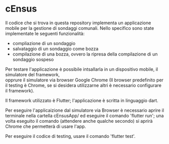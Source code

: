 # cEnsus

Il codice che si trova in questa repository implementa un applicazione mobile per la gestione di sondaggi comunali.
Nello specifico sono state implementate le seguenti funzionalità:
- compliazione di un sondaggio
- salvataggio di un sondaggio come bozza
- compilazione di una bozza, ovvero la ripresa della compilazione di un sondaggio sospeso

Per testare l'applicazione è possibile intsallarla in un dispositivo mobile, il simulatore del framework,  
opprure il simulatore via browser Google Chrome (Il browser predefinito per il testing è Chrome, se si desidera utilizzarne altri è necessario configurare il framework).

Il framework utilizzato è Flutter; l'applicazione è scritta in linguaggio dart.

Per eseguire l'applicaizione dal simulatore via Browser è necessario aprire il terminale nella cartella cEnsusApp/ ed eseguire il comando 'flutter run'; una volta eseguito il comando (attendere anche qualche secondo) si aprirà Chrome che permetterà di usare l'app.

Per eseguire il codice di testing, usare il comando 'flutter test'.